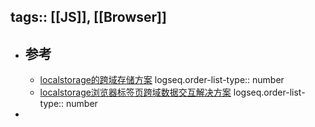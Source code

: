 tags:: [[JS]], [[Browser]]
---

- ## 参考
	- [localstorage的跨域存储方案](https://www.jianshu.com/p/e86d92aeae69)
	  logseq.order-list-type:: number
	- [localstorage浏览器标签页跨域数据交互解决方案](https://blog.csdn.net/l198738655/article/details/106521105)
	  logseq.order-list-type:: number
-